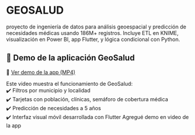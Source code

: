 # GEOSALUD
proyecto de ingeniería de datos para análisis geoespacial y predicción de necesidades médicas usando 186M+ registros. Incluye ETL en KNIME, visualización en Power BI, app Flutter, y lógica condicional con Python.


## 🎥 Demo de la aplicación GeoSalud

🔗 [Ver demo de la app (MP4)](media/WhatsApp%20Video%202025-07-30%20at%201.57.33%20PM.mp4)

Este video muestra el funcionamiento de GeoSalud:  
✔️ Filtros por municipio y localidad  
✔️ Tarjetas con población, clínicas, semáforo de cobertura médica  
✔️ Predicción de necesidades a 5 años  
✔️ Interfaz visual móvil desarrollada con Flutter
Agregué demo en video de la app
